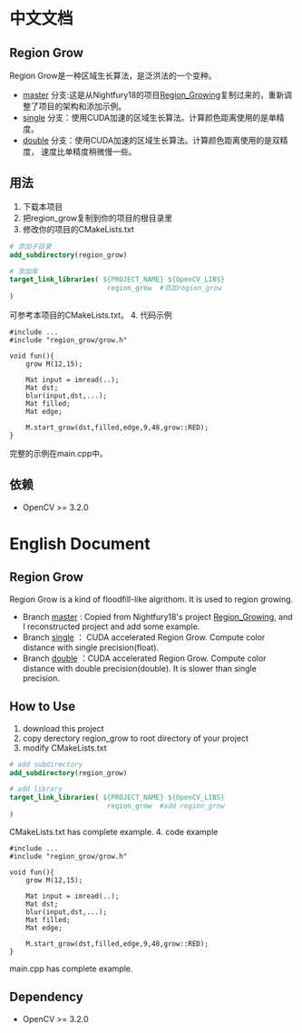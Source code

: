 # 中文文档
## Region Grow
Region Grow是一种区域生长算法，是泛洪法的一个变种。
* [master](https://github.com/Mannix1994/Region_Growing/tree/master)
分支:这是从Nightfury18的项目[Region_Growing](https://github.com/Nightfury18/Region_Growing)复制过来的，重新调整了项目的架构和添加示例。
* [single](https://github.com/Mannix1994/Region_Growing/tree/single)
分支：使用CUDA加速的区域生长算法。计算颜色距离使用的是单精度。
* [double](https://github.com/Mannix1994/Region_Growing/tree/double)
分支：使用CUDA加速的区域生长算法。计算颜色距离使用的是双精度，
速度比单精度稍微慢一些。
## 用法
1. 下载本项目
2. 把region_grow复制到你的项目的根目录里
3. 修改你的项目的CMakeLists.txt
```cmake
# 添加子目录
add_subdirectory(region_grow)

# 添加库
target_link_libraries( ${PROJECT_NAME} ${OpenCV_LIBS} 
                        region_grow  #添加region_grow
)
```
可参考本项目的CMakeLists.txt。
4. 代码示例
```
#include ...
#include "region_grow/grow.h"

void fun(){
    grow M(12,15);
    
    Mat input = imread(..);
    Mat dst;
    blur(input,dst,...);
    Mat filled;
    Mat edge;
    
    M.start_grow(dst,filled,edge,9,48,grow::RED);
}
```
完整的示例在main.cpp中。

## 依赖
* OpenCV >= 3.2.0


# English Document
## Region Grow
Region Grow is a kind of floodfill-like algrithom. It is used to region growing.
* Branch [master](https://github.com/Mannix1994/Region_Growing/tree/master)
: Copied from Nightfury18's project [Region_Growing](https://github.com/Nightfury18/Region_Growing),
and I reconstructed project and add some example.
* Branch [single](https://github.com/Mannix1994/Region_Growing/tree/single)
： CUDA accelerated Region Grow. Compute color distance with single precision(float).
* Branch [double](https://github.com/Mannix1994/Region_Growing/tree/double)
：CUDA accelerated Region Grow. Compute color distance with double precision(double).
It is slower than single precision.
## How to Use
1. download this project
2. copy derectory region_grow to root directory of your project
3. modify CMakeLists.txt
```cmake
# add subdirectory
add_subdirectory(region_grow)

# add library
target_link_libraries( ${PROJECT_NAME} ${OpenCV_LIBS} 
                        region_grow  #add region_grow
)
```
CMakeLists.txt has complete example.
4. code example
```
#include ...
#include "region_grow/grow.h"

void fun(){
    grow M(12,15);
    
    Mat input = imread(..);
    Mat dst;
    blur(input,dst,...);
    Mat filled;
    Mat edge;
    
    M.start_grow(dst,filled,edge,9,48,grow::RED);
}
```
main.cpp has complete example.

## Dependency
* OpenCV >= 3.2.0
